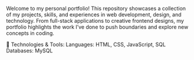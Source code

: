 Welcome to my personal portfolio! This repository showcases a collection of my projects, skills, and experiences in web development, design, and technology. From full-stack applications to creative frontend designs, my portfolio highlights the work I’ve done to push boundaries and explore new concepts in coding.

🔧 Technologies & Tools:
Languages: HTML, CSS, JavaScript, SQL
Databases: MySQL
